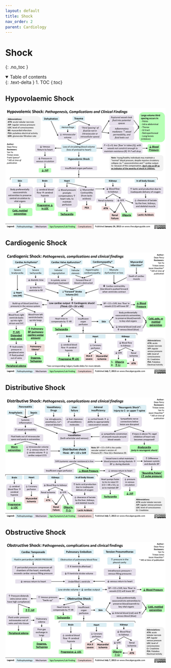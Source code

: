 ```yaml
---
layout: default
title: Shock
nav_order: 2
parent: Cardiology
---
```


# Shock
{: .no_toc }

<details open markdown="block">
  <summary>
    Table of contents
  </summary>
  {: .text-delta }
1. TOC
{:toc}
</details>

## Hypovolaemic Shock

![](/assets/images/Hypovolemic-Shock.jpg)

## Cardiogenic Shock
![](/assets/images/Cardiogenic-Shock.jpg)

## Distributive Shock
![](/assets/images/Distributive-Shock.jpg)

## Obstructive Shock
![](/assets/images/Obstructive-Shock.jpg)
